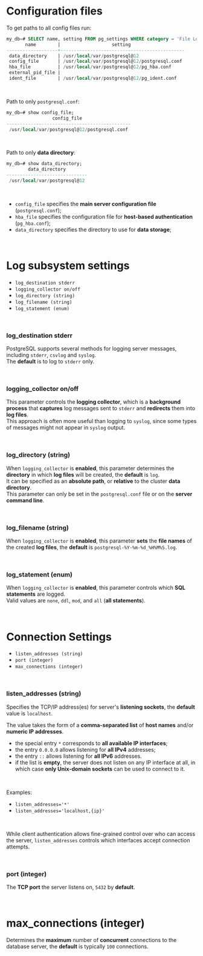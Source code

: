 # Configuration files
To get paths to all config files run:
```sql
my_db=# SELECT name, setting FROM pg_settings WHERE category = 'File Locations';
       name        |                   setting
-------------------+----------------------------------------------
 data_directory    | /usr/local/var/postgresql@12 
 config_file       | /usr/local/var/postgresql@12/postgresql.conf
 hba_file          | /usr/local/var/postgresql@12/pg_hba.conf
 external_pid_file |
 ident_file        | /usr/local/var/postgresql@12/pg_ident.conf
```

<br>

Path to only `postgresql.conf`:
```sql
my_db=# show config_file;
                 config_file
----------------------------------------------
 /usr/local/var/postgresql@12/postgresql.conf

```

<br>

Path to only **data directory**:
```sql
my_db=# show data_directory;
        data_directory
------------------------------
 /usr/local/var/postgresql@12
```

<br>

- `config_file` specifies the **main server configuration file** (`postgresql.conf`);
- `hba_file` specifies the configuration file for **host-based authentication** (`pg_hba.conf`);
- `data_directory` specifies the directory to use for **data storage**;


<br>

# Log subsystem settings
- `log_destination stderr`
- `logging_collector on/off`
- `log_directory (string)`
- `log_filename (string)`
- `log_statement (enum)`

<br>

### log_destination stderr
PostgreSQL supports several methods for logging server messages, including `stderr`, `csvlog` and `syslog`.<br>
The **default** is to log to `stderr` only. 

<br>

### logging_collector on/off
This parameter controls the **logging collector**, which is a **background process** that **captures** log messages sent to `stderr` and **redirects** them into **log files**.<br>
This approach is often more useful than logging to `syslog`, since some types of messages might not appear in `syslog` output.

<br>

### log_directory (string)
When `logging_collector` is **enabled**, this parameter determines the **directory** in which **log files** will be created, the **default** is `log`.<br>
It can be specified as an **absolute path**, or **relative** to the cluster **data directory**.<br>
This parameter can only be set in the `postgresql.conf` file or on the **server command line**. 

<br>

### log_filename (string)
When `logging_collector` is **enabled**, this parameter **sets** the **file names** of the created **log files**, the **default** is `postgresql-%Y-%m-%d_%H%M%S.log`.

<br>

### log_statement (enum)
When `logging_collector` is **enabled**, this parameter controls which **SQL statements** are logged.<br>
Valid values are `none`, `ddl`, `mod`, and `all` (**all statements**).


<br>

# Connection Settings
- `listen_addresses (string)`
- `port (integer)`
- `max_connections (integer)`

<br>

### listen_addresses (string)
Specifies the TCP/IP address(es) for server's **listening sockets**, the **default** value is `localhost`.<br>

The value takes the form of a **comma-separated list** of **host names** and/or **numeric IP addresses**. 
- the special entry `*` corresponds to **all available IP interfaces**;
- the entry `0.0.0.0` allows listening for **all IPv4** addresses;
- the entry `::` allows listening for **all IPv6** addresses. 
- if the list is **empty**, the server does not listen on any IP interface at all, in which case **only Unix-domain sockets** can be used to connect to it. 

<br>

Examples:
- `listen_addresses='*'`
- `listen_addresses='localhost,{ip}'`

<br>

While client authentication allows fine-grained control over who can access the server, `listen_addresses` controls which interfaces accept connection attempts.

<br>

### port (integer)
The **TCP port** the server listens on, `5432` by **default**.

<br>

# max_connections (integer)
Determines the **maximum** number of **concurrent** connections to the database server, the **default** is typically `100` connections.
